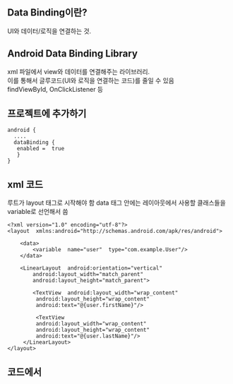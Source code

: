 ## Data Binding이란?
UI와 데이터/로직을 연결하는 것.

## Android Data Binding Library
xml 파일에서 view와 데이터를 연결해주는 라이브러리.
<br>
이를 통해서 글루코드(UI와 로직을 연결하는 코드)를 줄일 수 있음
<br>
findViewById, OnClickListener 등

## 프로젝트에 추가하기
```
android {
  ....
  dataBinding {
   enabled =  true  
   }  
}
```

## xml 코드
루트가 layout 태그로 시작해야 함
data 태그 안에는 레이아웃에서 사용할 클래스들을 variable로 선언해서 씀
```
<?xml version="1.0" encoding="utf-8"?>  
<layout  xmlns:android="http://schemas.android.com/apk/res/android">

	<data>  
		<variable  name="user"  type="com.example.User"/>
	</data>
	
	<LinearLayout  android:orientation="vertical"
	    android:layout_width="match_parent"
	    android:layout_height="match_parent">
	   
	    <TextView  android:layout_width="wrap_content" 
	     android:layout_height="wrap_content"  
	     android:text="@{user.firstName}"/>  
	    
	     <TextView  
	     android:layout_width="wrap_content"  
	     android:layout_height="wrap_content"  
	     android:text="@{user.lastName}"/>  
	 </LinearLayout>  
</layout>
```

## 코드에서
<!--stackedit_data:
eyJoaXN0b3J5IjpbNDAxMTc0ODgwLDEyNjQ5NjAxODJdfQ==
-->